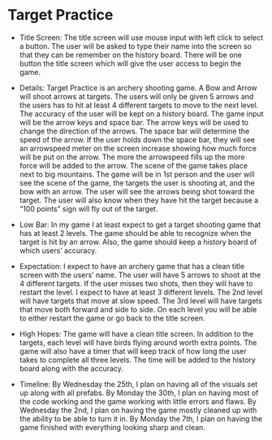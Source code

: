 # Target Practice

* Title Screen:
The title screen will use mouse input with left click to select a button. The user will be asked to type their name into the screen so that they can be remember on the history board. There will be one button the title screen which will give the user access to begin the game.
* Details:
Target Practice is an archery shooting game. A Bow and Arrow will shoot arrows at targets. The users will only be given 5 arrows and the users has to hit at least 4 different targets to move to the next level. The accuracy of the user will be kept on a history board. 
The game input will be the arrow keys and space bar. The arrow keys will be used to change the direction of the arrows. The space bar will determine the speed of the arrow. If the user holds down the space bar, they will see an arrowspeed meter on the screen increase showing how much force will be put on the arrow. The more the arrowspeed fills up the more force will be added to the arrow.
The scene of the game takes place next to big mountains. The game will be in 1st person and the user will see the scene of the game, the targets the user is shooting at, and the bow with an arrow. The user will see the arrows being shot toward the target. The user will also know when they have hit the target because a “100 points” sign will fly out of the target. 


* Low Bar:
In my game I at least expect to get a target shooting game that has at least 2 levels. The game should be able to recognize when the target is hit by an arrow. Also, the game should keep a history board of which users’ accuracy. 

* Expectation:
I expect to have an archery game that has a clean title screen with the users’ name. The user will have 5 arrows to shoot at the 4 different targets. If the user misses two shots, then they will have to restart the level. I expect to have at least 3 different levels. The 2nd level will have targets that move at slow speed. The 3rd level will have targets that move both forward and side to side. On each level you will be able to either restart the game or go back to the title screen. 

* High Hopes: 
The game will have a clean title screen. In addition to the targets, each level will have birds flying around worth extra points. The game will also have a timer that will keep track of how long the user takes to complete all three levels. The time will be added to the history board along with the accuracy.


* Timeline: 
By Wednesday the 25th, I plan on having all of the visuals set up along with all prefabs. 
By Monday the 30th, I plan on having most of the code working and the game working with little errors and flaws.
By Wednesday the 2nd, I plan on having the game mostly cleaned up with the ability to be able to turn it in.
By Monday the 7th, I plan on having the game finished with everything looking sharp and clean. 
